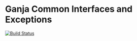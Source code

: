 # Ganja Common Interfaces and Exceptions

[![Build Status](https://travis-ci.org/ganja-framework/ganja-common.svg)](https://travis-ci.org/ganja-framework/ganja-common)
